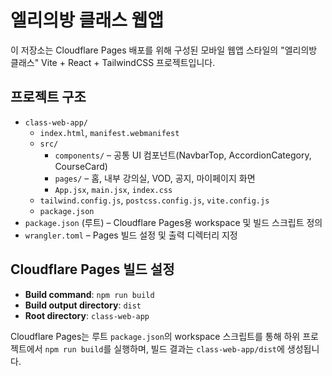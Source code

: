 # 엘리의방 클래스 웹앱

이 저장소는 Cloudflare Pages 배포를 위해 구성된 모바일 웹앱 스타일의 "엘리의방 클래스" Vite + React + TailwindCSS 프로젝트입니다.

## 프로젝트 구조

- `class-web-app/`
  - `index.html`, `manifest.webmanifest`
  - `src/`
    - `components/` – 공통 UI 컴포넌트(NavbarTop, AccordionCategory, CourseCard)
    - `pages/` – 홈, 내부 강의실, VOD, 공지, 마이페이지 화면
    - `App.jsx`, `main.jsx`, `index.css`
  - `tailwind.config.js`, `postcss.config.js`, `vite.config.js`
  - `package.json`
- `package.json` (루트) – Cloudflare Pages용 workspace 및 빌드 스크립트 정의
- `wrangler.toml` – Pages 빌드 설정 및 출력 디렉터리 지정

## Cloudflare Pages 빌드 설정

- **Build command**: `npm run build`
- **Build output directory**: `dist`
- **Root directory**: `class-web-app`

Cloudflare Pages는 루트 `package.json`의 workspace 스크립트를 통해 하위 프로젝트에서 `npm run build`를 실행하며, 빌드 결과는 `class-web-app/dist`에 생성됩니다.
